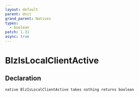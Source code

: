 ```yaml
---
layout: default
parent: Unit
grand_parent: Natives
types:
  - boolean
patch: 1.31
async: true
---
```


# BlzIsLocalClientActive

## Declaration

```
native BlzIsLocalClientActive takes nothing returns boolean
```